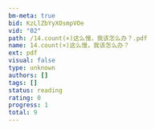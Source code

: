 ```yaml
---
bm-meta: true
bid: KzLlZbYyXOsmpVOe
vid: "02"
path: /14.count(×)这么慢，我该怎么办？.pdf
name: 14.count(×)这么慢，我该怎么办？
ext: pdf
visual: false
type: unknown
authors: []
tags: []
status: reading
rating: 0
progress: 1
total: 9
---
```

